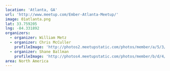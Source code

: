 ```yaml
---
location: 'Atlanta, GA'
url: 'http://www.meetup.com/Ember-Atlanta-Meetup/'
image: 01atlanta.png
lat: 33.759205
lng: -84.331892
organizers:
  - organizer: William Metz
  - organizer: Chris McCuller
    profileImage: 'http://photos2.meetupstatic.com/photos/member/a/5/3/4/thumb_238302292.jpeg'
  - organizer: Shane Ballman
    profileImage: 'http://photos4.meetupstatic.com/photos/member/b/d/4/e/thumb_214428462.jpeg'
area: North America
---
```

